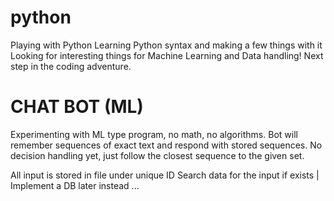 # python

 Playing with Python
 Learning Python syntax and making a few things with it
 Looking for interesting things for Machine Learning and Data handling! Next step in the coding adventure.

#   CHAT BOT (ML)

 Experimenting with ML type program, no math, no algorithms.
 Bot will remember sequences of exact text and respond with stored sequences.
 No decision handling yet, just follow the closest sequence to the given set.

 All input is stored in file under unique ID
 Search data for the input if exists | Implement a DB later instead
 ...
